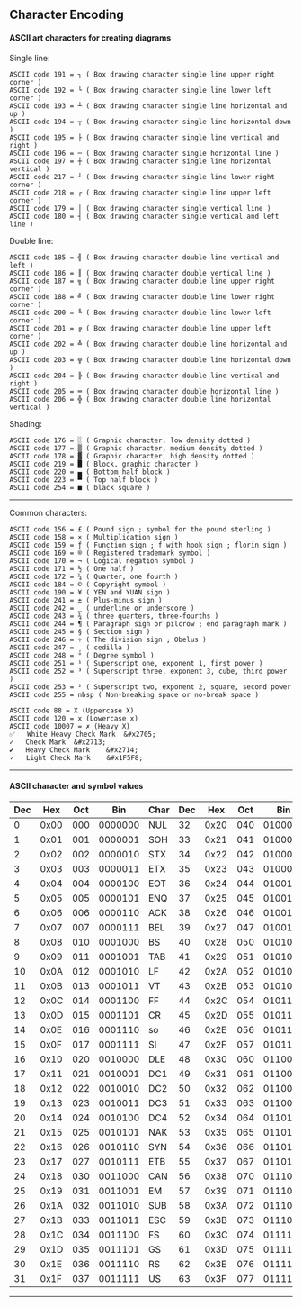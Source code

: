 ## Character Encoding
#### ASCII art characters for creating diagrams  
Single line:

    ASCII code 191 = ┐ ( Box drawing character single line upper right corner )
    ASCII code 192 = └ ( Box drawing character single line lower left corner )
    ASCII code 193 = ┴ ( Box drawing character single line horizontal and up )
    ASCII code 194 = ┬ ( Box drawing character single line horizontal down )
    ASCII code 195 = ├ ( Box drawing character single line vertical and right )
    ASCII code 196 = ─ ( Box drawing character single horizontal line )
    ASCII code 197 = ┼ ( Box drawing character single line horizontal vertical )
    ASCII code 217 = ┘ ( Box drawing character single line lower right corner )
    ASCII code 218 = ┌ ( Box drawing character single line upper left corner )
    ASCII code 179 = │ ( Box drawing character single vertical line )
    ASCII code 180 = ┤ ( Box drawing character single vertical and left line )

Double line:

    ASCII code 185 = ╣ ( Box drawing character double line vertical and left )
    ASCII code 186 = ║ ( Box drawing character double vertical line )
    ASCII code 187 = ╗ ( Box drawing character double line upper right corner )
    ASCII code 188 = ╝ ( Box drawing character double line lower right corner )
    ASCII code 200 = ╚ ( Box drawing character double line lower left corner )
    ASCII code 201 = ╔ ( Box drawing character double line upper left corner )
    ASCII code 202 = ╩ ( Box drawing character double line horizontal and up )
    ASCII code 203 = ╦ ( Box drawing character double line horizontal down )
    ASCII code 204 = ╠ ( Box drawing character double line vertical and right )
    ASCII code 205 = ═ ( Box drawing character double horizontal line )
    ASCII code 206 = ╬ ( Box drawing character double line horizontal vertical )

Shading:

    ASCII code 176 = ░ ( Graphic character, low density dotted )
    ASCII code 177 = ▒ ( Graphic character, medium density dotted )
    ASCII code 178 = ▓ ( Graphic character, high density dotted )
    ASCII code 219 = █ ( Block, graphic character )
    ASCII code 220 = ▄ ( Bottom half block )
    ASCII code 223 = ▀ ( Top half block )
    ASCII code 254 = ■ ( black square )
- - -

Common characters:

    ASCII code 156 = £ ( Pound sign ; symbol for the pound sterling )
    ASCII code 158 = × ( Multiplication sign )
    ASCII code 159 = ƒ ( Function sign ; f with hook sign ; florin sign )
    ASCII code 169 = ® ( Registered trademark symbol )
    ASCII code 170 = ¬ ( Logical negation symbol )
    ASCII code 171 = ½ ( One half )
    ASCII code 172 = ¼ ( Quarter, one fourth )
    ASCII code 184 = © ( Copyright symbol )
    ASCII code 190 = ¥ ( YEN and YUAN sign )
    ASCII code 241 = ± ( Plus-minus sign )
    ASCII code 242 = ‗ ( underline or underscore )
    ASCII code 243 = ¾ ( three quarters, three-fourths )
    ASCII code 244 = ¶ ( Paragraph sign or pilcrow ; end paragraph mark )
    ASCII code 245 = § ( Section sign )
    ASCII code 246 = ÷ ( The division sign ; Obelus )
    ASCII code 247 = ¸ ( cedilla )
    ASCII code 248 = ° ( Degree symbol )
    ASCII code 251 = ¹ ( Superscript one, exponent 1, first power )
    ASCII code 252 = ³ ( Superscript three, exponent 3, cube, third power )
    ASCII code 253 = ² ( Superscript two, exponent 2, square, second power
    ASCII code 255 = nbsp ( Non-breaking space or no-break space )

    ASCII code 88 = X (Uppercase X)
    ASCII code 120 = x (Lowercase x)
    ASCII code 10007 = ✗ (Heavy X)
    ✅	White Heavy Check Mark	&#x2705;
    ✓	Check Mark	&#x2713;
    ✔	Heavy Check Mark	&#x2714;
    🗸	Light Check Mark	&#x1F5F8;
- - -

#### ASCII character and symbol values  
Dec | Hex | Oct | Bin | Char | Dec | Hex | Oct | Bin | Char | Dec | Hex | Oct | Bin | Char | Dec | Hex | Oct | Bin | Char |
|---|---|---|---|---|---|---|---|---|---|---|---|---|---|---|---|---|---|---|---|  
0|0x00|000|0000000|NUL|32|0x20|040|0100000|space|64|0x40|100|1000000|@|96|0x60|140|1100000|`
1|0x01|001|0000001|SOH|33|0x21|041|0100001|!|65|0x41|101|1000001|A|97|0x61|141|1100001|a
2|0x02|002|0000010|STX|34|0x22|042|0100010|"|66|0x42|102|1000010|B|98|0x62|142|1100010|b
3|0x03|003|0000011|ETX|35|0x23|043|0100011|#|67|0x43|103|1000011|C|99|0x63|143|1100011|c
4|0x04|004|0000100|EOT|36|0x24|044|0100100|$|68|0x44|104|1000100|D|100|0x64|144|1100100|d
5|0x05|005|0000101|ENQ|37|0x25|045|0100101|%|69|0x45|105|1000101|E|101|0x65|145|1100101|e
6|0x06|006|0000110|ACK|38|0x26|046|0100110|&|70|0x46|106|1000110|F|102|0x66|146|1100110|f
7|0x07|007|0000111|BEL|39|0x27|047|0100111|'|71|0x47|107|1000111|G|103|0x67|147|1100111|g
8|0x08|010|0001000|BS|40|0x28|050|0101000|(|72|0x48|110|1001000|H|104|0x68|150|1101000|h
9|0x09|011|0001001|TAB|41|0x29|051|0101001|)|73|0x49|111|1001001|I|105|0x69|151|1101001|i
10|0x0A|012|0001010|LF|42|0x2A|052|0101010|*|74|0x4A|112|1001010|J|106|0x6A|152|1101010|j
11|0x0B|013|0001011|VT|43|0x2B|053|0101011|+|75|0x4B|113|1001011|K|107|0x6B|153|1101011|k
12|0x0C|014|0001100|FF|44|0x2C|054|0101100|,|76|0x4C|114|1001100|L|108|0x6C|154|1101100|l
13|0x0D|015|0001101|CR|45|0x2D|055|0101101|-|77|0x4D|115|1001101|M|109|0x6D|155|1101101|m
14|0x0E|016|0001110|so|46|0x2E|056|0101110|.|78|0x4E|116|1001110|N|110|0x6E|156|1101110|n
15|0x0F|017|0001111|SI|47|0x2F|057|0101111|/|79|0x4F|117|1001111|O|111|0x6F|157|1101111|o
16|0x10|020|0010000|DLE|48|0x30|060|0110000|0|80|0x50|120|1010000|P|112|0x70|160|1110000|p
17|0x11|021|0010001|DC1|49|0x31|061|0110001|1|81|0x51|121|1010001|Q|113|0x71|161|1110001|q
18|0x12|022|0010010|DC2|50|0x32|062|0110010|2|82|0x52|122|1010010|R|114|0x72|162|1110010|r
19|0x13|023|0010011|DC3|51|0x33|063|0110011|3|83|0x53|123|1010011|S|115|0x73|163|1110011|s
20|0x14|024|0010100|DC4|52|0x34|064|0110100|4|84|0x54|124|1010100|T|116|0x74|164|1110100|t
21|0x15|025|0010101|NAK|53|0x35|065|0110101|5|85|0x55|125|1010101|U|117|0x75|165|1110101|u
22|0x16|026|0010110|SYN|54|0x36|066|0110110|6|86|0x56|126|1010110|V|118|0x76|166|1110110|v
23|0x17|027|0010111|ETB|55|0x37|067|0110111|7|87|0x57|127|1010111|W|119|0x77|167|1110111|w
24|0x18|030|0011000|CAN|56|0x38|070|0111000|8|88|0x58|130|1011000|X|120|0x78|170|1111000|x
25|0x19|031|0011001|EM|57|0x39|071|0111001|9|89|0x59|131|1011001|Y|121|0x79|171|1111001|y
26|0x1A|032|0011010|SUB|58|0x3A|072|0111010|:|90|0x5A|132|1011010|Z|122|0x7A|172|1111010|z
27|0x1B|033|0011011|ESC|59|0x3B|073|0111011|;|91|0x5B|133|1011011|[|123|0x7B|173|1111011|{
28|0x1C|034|0011100|FS|60|0x3C|074|0111100|<|92|0x5C|134|1011100|\ |124|0x7C|174|1111100|\|
29|0x1D|035|0011101|GS|61|0x3D|075|0111101|=|93|0x5D|135|1011101|]|125|0x7D|175|1111101|}
30|0x1E|036|0011110|RS|62|0x3E|076|0111110|>|94|0x5E|136|1011110|^|126|0x7E|176|1111110|~
31|0x1F|037|0011111|US|63|0x3F|077|0111111|?|95|0x5F|137|1011111|_|127|0x7F|177|1111111|DEL
- - -
